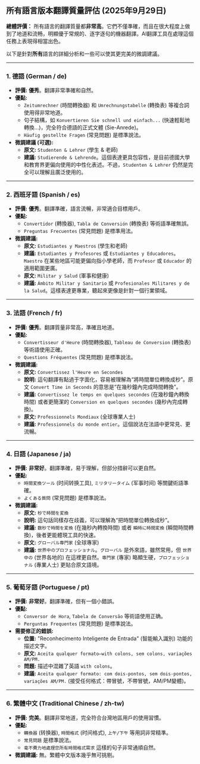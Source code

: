 ## 所有語言版本翻譯質量評估 (2025年9月29日)

**總體評價：** 所有語言的翻譯質量都**非常高**。它們不僅準確，而且在很大程度上做到了地道和流畅，明顯優于常規的、逐字逐句的機器翻譯。AI翻譯工具在處理這個任務上表現得相當出色。

以下是針對**所有**語言的詳細分析和一些可以使其更完美的微調建議。

---

### 1. 德語 (German / de)

*   **評價:** **優秀**。翻譯非常準確和自然。
*   **優點:**
    *   `Zeitumrechner` (時間轉換器) 和 `Umrechnungstabelle` (轉換表) 等複合詞使用得非常地道。
    *   句子結構，如 `Konvertieren Sie schnell und einfach...` (快速輕鬆地轉換...)，完全符合德語的正式文體 (Sie-Anrede)。
    *   `Häufig gestellte Fragen` (常見問題) 是標準說法。
*   **微調建議 (可選):**
    *   **原文:** `Studenten & Lehrer` (學生 & 老師)
    *   **建議:** `Studierende & Lehrende`。這個表達更具包容性，是目前德國大學和教育界更偏向使用的中性化表述。不過，`Studenten & Lehrer` 仍然是完全可以理解且廣泛使用的。

---

### 2. 西班牙語 (Spanish / es)

*   **評價:** **優秀**。翻譯準確，語言流暢，非常適合目標用戶。
*   **優點:**
    *   `Convertidor` (轉換器), `Tabla de Conversión` (轉換表) 等術語準確無誤。
    *   `Preguntas Frecuentes` (常見問題) 是標準用法。
*   **微調建議:**
    *   **原文:** `Estudiantes y Maestros` (學生和老師)
    *   **建議:** `Estudiantes y Profesores` 或 `Estudiantes y Educadores`。`Maestro` 在某些地區可能更偏向指小學老師，而 `Profesor` 或 `Educador` 的適用範圍更廣。
    *   **原文:** `Militar y Salud` (軍事和健康)
    *   **建議:** `Ámbito Militar y Sanitario` 或 `Profesionales Militares y de la Salud`。這樣表達更專業，聽起來更像是針對一個行業領域。

---

### 3. 法語 (French / fr)

*   **評價:** **優秀**。翻譯質量非常高，準確且地道。
*   **優點:**
    *   `Convertisseur d'Heure` (時間轉換器), `Tableau de Conversion` (轉換表) 等術語使用正確。
    *   `Questions Fréquentes` (常見問題) 是標準說法。
*   **微調建議:**
    *   **原文:** `Convertissez l'Heure en Secondes`
    *   **說明:** 這句翻譯有點過于字面化，容易被理解為“將時間單位轉換成秒”。原文 `Convert Time in Seconds` 的意思是“在幾秒鐘內完成時間轉換”。
    *   **建議:** `Convertissez le temps en quelques secondes` (在幾秒鐘內轉換時間) 或者更簡潔的 `Conversion en quelques secondes` (幾秒內完成轉換)。
    *   **原文:** `Professionnels Mondiaux` (全球專業人士)
    *   **建議:** `Professionnels du monde entier`。這個說法在法語中更常見、更流暢。

---

### 4. 日語 (Japanese / ja)

*   **評價:** **非常好**。翻譯準確，易于理解，但部分措辭可以更自然。
*   **優點:**
    *   `時間変換ツール` (时间转换工具), `ミリタリータイム` (军事时间) 等關鍵術語準確。
    *   `よくある質問` (常見問題) 是標準說法。
*   **微調建議:**
    *   **原文:** `秒で時間を変換`
    *   **說明:** 這句話同樣存在歧義，可以理解為“把時間單位轉換成秒”。
    *   **建議:** `数秒で時間を変換` (在幾秒內轉換時間) 或者 `瞬時に時間変換` (瞬間時間轉換)，後者更能體現工具的快速。
    *   **原文:** `グローバル専門家` (全球專家)
    *   **建議:** `世界中のプロフェッショナル`。`グローバル` 是外來語，雖然常用，但 `世界中の` (世界各地的) 在這裡更自然。`専門家` (專家) 略顯生硬，`プロフェッショナル` (專業人士) 更貼合原文語境。

---

### 5. 葡萄牙語 (Portuguese / pt)

*   **評價:** **非常好**。翻譯準確，但有一個小錯誤。
*   **優點:**
    *   `Conversor de Hora`, `Tabela de Conversão` 等術語使用正确。
    *   `Perguntas Frequentes` (常見問題) 是標準說法。
*   **需要修正的錯誤:**
    *   **位置:** "Reconhecimento Inteligente de Entrada" (智能輸入識別) 功能的描述文字。
    *   **原文:** `Aceita qualquer formato—with colons, sem colons, variações AM/PM.`
    *   **問題:** 描述中混雜了英語 `with colons`。
    *   **建議:** `Aceita qualquer formato: com dois-pontos, sem dois-pontos, variações AM/PM.` (接受任何格式：帶冒號，不帶冒號，AM/PM變體)。

---

### 6. 繁體中文 (Traditional Chinese / zh-tw)

*   **評價:** **完美**。翻譯非常地道，完全符合台灣地區用戶的使用習慣。
*   **優點:**
    *   `轉換器` (转换器), `時間格式` (时间格式), `上午/下午` 等用詞非常精準。
    *   `常見問題` 是標準說法。
    *   `毫不費力地處理您所有時間格式需求` 這樣的句子非常通順自然。
*   **微調建議:** 無。繁體中文版本幾乎無可挑剔。
